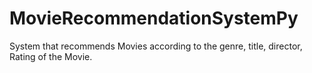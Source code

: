 # MovieRecommendationSystemPy
System that recommends Movies according to the genre, title, director, Rating of the Movie.
